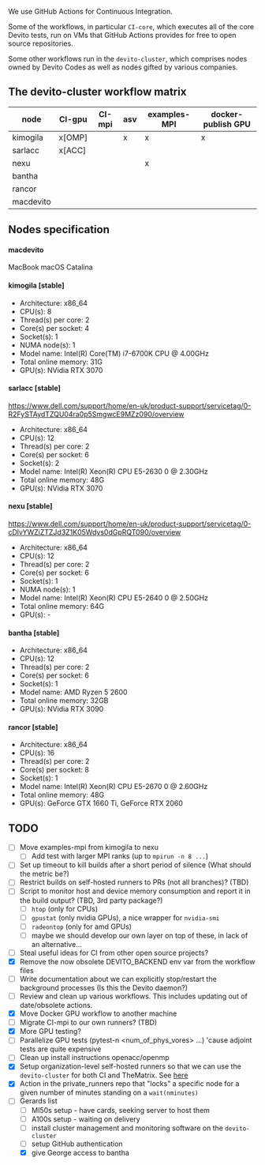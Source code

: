 We use GitHub Actions for Continuous Integration.

Some of the workflows, in particular `CI-core`, which executes all of the core Devito tests, run on VMs that GitHub Actions provides for free to open source repositories.

Some other workflows run in the `devito-cluster`, which comprises nodes owned by Devito Codes as well as nodes gifted by various companies.

## The devito-cluster workflow matrix

node       |     CI-gpu     |  CI-mpi  | asv  | examples-MPI | docker-publish GPU  |
-----------| -------------- | -------- | ---- | ------------ | ------------------- |
kimogila   |     x[OMP]     |          |  x   |      x       |         x           |
sarlacc    |     x[ACC]     |          |      |              |                     |
nexu       |                |          |      |      x       |                     |
bantha     |                |          |      |              |                     |
rancor     |                |          |      |              |                     |
macdevito  |                |          |      |              |                     |

## Nodes specification

#### macdevito
MacBook
macOS Catalina

#### kimogila [stable]

* Architecture:                    x86_64
* CPU(s):                          8
* Thread(s) per core:              2
* Core(s) per socket:              4
* Socket(s):                       1
* NUMA node(s):                    1
* Model name:                      Intel(R) Core(TM) i7-6700K CPU @ 4.00GHz
* Total online memory:             31G
* GPU(s):                          NVidia RTX 3070

#### sarlacc [stable]
https://www.dell.com/support/home/en-uk/product-support/servicetag/0-R2FySTAydTZQU04ra0p5SmgwcE9MZz090/overview

* Architecture:                    x86_64
* CPU(s):                          12
* Thread(s) per core:              2
* Core(s) per socket:              6
* Socket(s):                       2
* Model name:                      Intel(R) Xeon(R) CPU E5-2630 0 @ 2.30GHz
* Total online memory:             48G
* GPU(s):                          NVidia RTX 3070

#### nexu [stable]
https://www.dell.com/support/home/en-uk/product-support/servicetag/0-cDlvYWZiZTZJd3Z1K05Wdys0dGpRQT090/overview

* Architecture:                    x86_64
* CPU(s):                          12
* Thread(s) per core:              2
* Core(s) per socket:              6
* Socket(s):                       1
* NUMA node(s):                    1
* Model name:                      Intel(R) Xeon(R) CPU E5-2640 0 @ 2.50GHz
* Total online memory:             64G
* GPU(s):                          -

#### bantha [stable]

* Architecture:                    x86_64
* CPU(s):                          12
* Thread(s) per core:              2
* Core(s) per socket:              6
* Socket(s):                       1
* Model name:                      AMD Ryzen 5 2600
* Total online memory:             32GB
* GPU(s):                          NVidia RTX 3090

#### rancor [stable]

* Architecture:                    x86_64
* CPU(s):                          16
* Thread(s) per core:              2
* Core(s) per socket:              8
* Socket(s):                       1
* Model name:                      Intel(R) Xeon(R) CPU E5-2670 0 @ 2.60GHz
* Total online memory:             48G
* GPU(s):                          GeForce GTX 1660 Ti, GeForce RTX 2060


## TODO

* [ ] Move examples-mpi from kimogila to nexu
  * [ ] Add test with larger MPI ranks (up to `mpirun -n 8 ...`)
* [ ] Set up timeout to kill builds after a short period of silence (What should the metric be?)
* [ ] Restrict builds on self-hosted runners to PRs (not all branches)? (TBD)
* [ ] Script to monitor host and device memory consumption and report it in the build output? (TBD, 3rd party package?)
  * [ ] `htop` (only for CPUs)
  * [ ] `gpustat` (only nvidia GPUs), a nice wrapper for `nvidia-smi`
  * [ ] `radeontop` (only for amd GPUs)
  * [ ] maybe we should develop our own layer on top of these, in lack of an alternative...
* [ ] Steal useful ideas for CI from other open source projects?
* [x] Remove the now obsolete DEVITO_BACKEND env var from the workflow files
* [ ] Write documentation about we can explicitly stop/restart the background processes (Is this the Devito daemon?)
* [ ] Review and clean up various workflows. This includes updating out of date/obsolete actions.
* [x] Move Docker GPU workflow to another machine
* [ ] Migrate CI-mpi to our own runners? (TBD)
* [x] More GPU testing?
* [ ] Parallelize GPU tests (pytest-n <num_of_phys_vores> ...) 'cause adjoint tests are quite expensive
* [ ] Clean up install instructions openacc/openmp
* [x] Setup organization-level self-hosted runners so that we can use the `devito-cluster` for both CI and TheMatrix. See [here](https://github.blog/changelog/2020-04-22-github-actions-organization-level-self-hosted-runners/)
* [x] Action in the private_runners repo that "locks" a specific node for a given number of minutes standing on a `wait(nminutes)`
* [ ] Gerards list
  * [ ] MI50s setup - have cards, seeking server to host them
  * [ ] A100s setup - waiting on delivery
  * [ ] install cluster management and monitoring software on the `devito-cluster`
  * [ ] setup GitHub authentication
  * [x] give George access to bantha 
